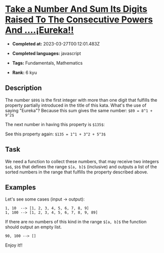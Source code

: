 # [Take a Number And Sum  Its Digits Raised To The Consecutive Powers And ....¡Eureka!!](https://www.codewars.com/kata/5626b561280a42ecc50000d1)

- **Completed at:** 2023-03-27T00:12:01.483Z

- **Completed languages:** javascript

- **Tags:** Fundamentals, Mathematics

- **Rank:** 6 kyu

## Description

The number ```$89$``` is the first integer with more than one digit that fulfills the property partially introduced in the title of this kata. 
What's the use of saying "Eureka"? Because this sum gives the same number: ```$89 = 8^1 + 9^2$```

The next number in having this property is ```$135$```:

See this property again: ```$135 = 1^1 + 3^2 + 5^3$```


## Task ##

We need a function to collect these numbers, that may receive two integers ```$a$```, ```$b$``` that defines the range ```$[a, b]$``` (inclusive) and outputs a list of the sorted numbers in the range that fulfills the property described above.


## Examples ##

Let's see some cases (input -> output):
```
1, 10  --> [1, 2, 3, 4, 5, 6, 7, 8, 9]
1, 100 --> [1, 2, 3, 4, 5, 6, 7, 8, 9, 89]
```

If there are no numbers of this kind in the range `$[a, b]$` the function should output an empty list.
```
90, 100 --> []
```
Enjoy it!!

